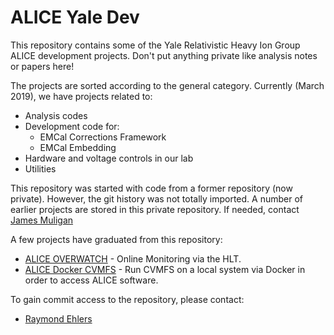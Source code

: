 # ALICE Yale Dev

This repository contains some of the Yale Relativistic Heavy Ion Group ALICE development projects. Don't put
anything private like analysis notes or papers here!

The projects are sorted according to the general category. Currently (March 2019), we have projects related
to:

- Analysis codes
- Development code for:
    - EMCal Corrections Framework
    - EMCal Embedding
- Hardware and voltage controls in our lab
- Utilities 

This repository was started with code from a former repository (now private). However, the git history was not
totally imported. A number of earlier projects are stored in this private repository. If needed, contact
[James Muligan](james.mulligan@berkeley.edu)

A few projects have graduated from this repository:

- [ALICE OVERWATCH](https://github.com/raymondEhlers/OVERWATCH) - Online Monitoring via the HLT.
- [ALICE Docker CVMFS](https://github.com/raymondEhlers/aliceDockerCVMFS) - Run CVMFS on a local system via Docker in order to access ALICE software.

To gain commit access to the repository, please contact:

- [Raymond Ehlers](raymond.ehlers@yale.edu)
